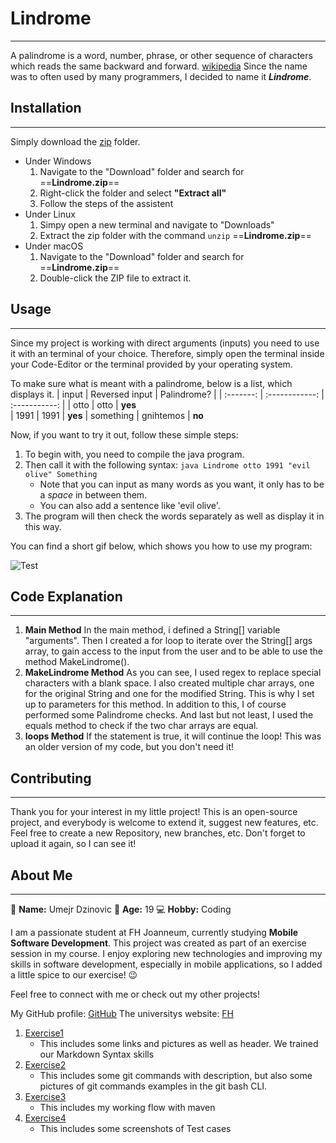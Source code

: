 # Lindrome
---
A palindrome is a word, number, phrase, or other sequence of characters which reads the same backward and forward. [wikipedia](https://en.wikipedia.org/wiki/Palindrome) Since the name was to often used by many programmers, I decided to name it ***Lindrome***.

## Installation
---
Simply download the [zip](https://www.swisstransfer.com/d/e9eec0d4-0100-4166-967e-fd18b4d725e1) folder. 
* Under Windows
    1. Navigate to the "Download" folder and search for ==**Lindrome.zip**==
    2. Right-click the folder and select **"Extract all"**
    3. Follow the steps of the assistent
* Under Linux
    1. Simpy open a new terminal and navigate to "Downloads"
    2. Extract the zip folder with the command `unzip` ==**Lindrome.zip**== 
* Under macOS
    1. Navigate to the "Download" folder and search for ==**Lindrome.zip**==
    2. Double-click the ZIP file to extract it.

## Usage
---
Since my project is working with direct arguments (inputs) you need to use it with an terminal of your choice. Therefore, simply open the terminal inside your Code-Editor or the terminal provided by your operating system. 

To make sure what is meant with a palindrome, below is a list, which displays it. 
| input | Reversed input | Palindrome? |
| :-------: | :------------: | :-----------: |
| otto | otto | **yes**  
| 1991 | 1991 | **yes** 
| something | gnihtemos | **no** 

Now, if you want to try it out, follow these simple steps:
1. To begin with, you need to compile the java program. 
2. Then call it with the following syntax: `java Lindrome otto 1991 "evil olive" Something`
    * Note that you can input as many words as you want, it only has to be a *space* in between them.
    * You can also add a sentence like 'evil olive'.
3. The program will then check the words separately as well as display it in this way. 

You can find a short gif below, which shows you how to use my program:

![Test](https://s3.gifyu.com/images/bSJgW.gif)

## Code Explanation
---
1. **Main Method**
    In the main method, i defined a String[] variable "arguments". Then I created a for loop to iterate over the String[] args array, to gain access to the input from the user and to be able to use the method MakeLindrome(). 
2. **MakeLindrome Method**
    As you can see, I used regex to replace special characters with a blank space. I also created multiple char arrays, one for the original String and one for the modified String. This is why I set up to parameters for this method. In addition to this, I of course performed some Palindrome checks. And last but not least, I used the equals method to check if the two char arrays are equal. 
3. **loops Method**
    If the statement is true, it will continue the loop! This was an older version of my code, but you don't need it!

## Contributing
---
Thank you for your interest in my little project! This is an open-source project, and everybody is welcome to extend it, suggest new features, etc. Feel free to create a new Repository, new branches, etc. Don't forget to upload it again, so I can see it!

## About Me
---
👋 **Name:** Umejr Dzinovic
🎂 **Age:** 19
💻 **Hobby:** Coding

I am a passionate student at FH Joanneum, currently studying **Mobile Software Development**. This project was created as part of an exercise session in my course. I enjoy exploring new technologies and improving my skills in software development, especially in mobile applications, so I added a little spice to our exercise! 😉

Feel free to connect with me or check out my other projects! 

My GitHub profile: [GitHub](https://github.com/Umex10)
The universitys website: [FH](https://www.fh-joanneum.at)

1. [Exercise1](exercise1.md)
    * This includes some links and pictures as well as header. We trained our Markdown Syntax skills
2. [Exercise2](exercise2.md)
    * This includes some git commands with description, but also some pictures of git commands examples in the git bash CLI. 
3. [Exercise3](exercise3.md)
    * This includes my working flow with maven
4. [Exercise4](exercise4.md)
    * This includes some screenshots of Test cases




